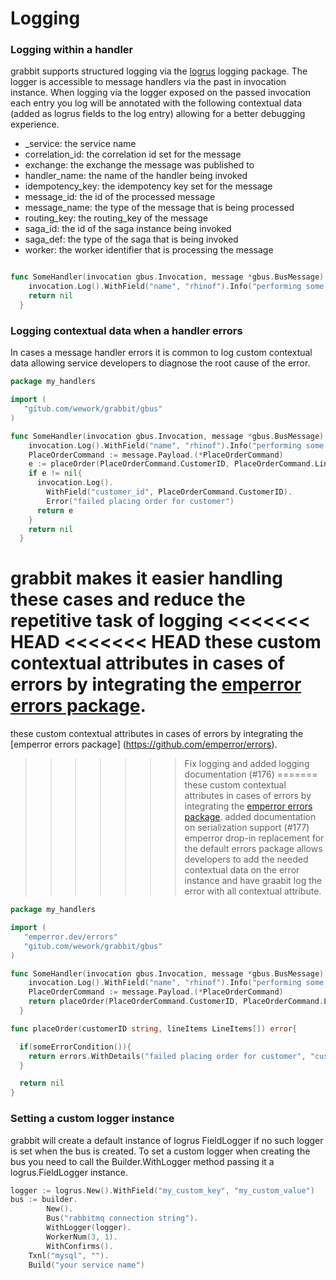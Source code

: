 # Logging

### Logging within a handler

grabbit supports structured logging via the [logrus](https://github.com/sirupsen/logrus) logging package.
The logger is accessible to message handlers via the past in invocation instance.
When logging via the logger exposed on the passed invocation each entry you log will be
annotated with the following contextual data (added as logrus fields to the log entry)
allowing for a better debugging experience.

- _service: the service name
- correlation_id: the correlation id set for the message
- exchange: the exchange the message was published to
- handler_name: the name of the handler being invoked
- idempotency_key: the idempotency key set for the message
- message_id: the id of the processed message
- message_name: the type of the message that is being processed
- routing_key: the routing_key of the message
- saga_id: the id of the saga instance being invoked
- saga_def: the type of the saga that is being invoked
- worker: the worker identifier that is processing the message

```go

func SomeHandler(invocation gbus.Invocation, message *gbus.BusMessage) error{
    invocation.Log().WithField("name", "rhinof").Info("performing some business logic")
    return nil
  }

```
### Logging contextual data when a handler errors

In cases a message handler errors it is common to log custom contextual data allowing 
service developers to diagnose the root cause of the error.

```go
package my_handlers

import (
   "gitub.com/wework/grabbit/gbus"
)

func SomeHandler(invocation gbus.Invocation, message *gbus.BusMessage) error{
    invocation.Log().WithField("name", "rhinof").Info("performing some business logic")
    PlaceOrderCommand := message.Payload.(*PlaceOrderCommand)
    e := placeOrder(PlaceOrderCommand.CustomerID, PlaceOrderCommand.LineItems)
    if e != nil{
      invocation.Log().
        WithField("customer_id", PlaceOrderCommand.CustomerID).
        Error("failed placing order for customer")
      return e
    }
    return nil
  }
```
grabbit makes it easier handling these cases and reduce the repetitive task of logging
<<<<<<< HEAD
<<<<<<< HEAD
these custom contextual attributes in cases of errors by integrating the [emperror errors package](https://github.com/emperror/errors).
=======
these custom contextual attributes in cases of errors by integrating the [emperror errors package] (https://github.com/emperror/errors).
>>>>>>> Fix logging and added logging documentation (#176)
=======
these custom contextual attributes in cases of errors by integrating the [emperror errors package](https://github.com/emperror/errors).
>>>>>>> added documentation on serialization support (#177)
emperror drop-in replacement for the default errors package allows developers to add the needed contextual data on the error instance and have graabit log the error with all contextual attribute.

```go
package my_handlers

import (
   "emperror.dev/errors"
   "gitub.com/wework/grabbit/gbus"
)

func SomeHandler(invocation gbus.Invocation, message *gbus.BusMessage) error{
    invocation.Log().WithField("name", "rhinof").Info("performing some business logic")
    PlaceOrderCommand := message.Payload.(*PlaceOrderCommand)
    return placeOrder(PlaceOrderCommand.CustomerID, PlaceOrderCommand.LineItems)
  }

func placeOrder(customerID string, lineItems LineItems[]) error{

  if(someErrorCondition()){
    return errors.WithDetails("failed placing order for customer", "customer_id", customerID)
  }

  return nil
}

```

### Setting a custom logger instance

grabbit will create a default instance of logrus FieldLogger if no such logger is set when the bus is created.
To set a custom logger when creating the bus you need to call the Builder.WithLogger method passing it
a logrus.FieldLogger instance.

```go
logger := logrus.New().WithField("my_custom_key", "my_custom_value")
bus := builder.
		New().
		Bus("rabbitmq connection string").
		WithLogger(logger).
		WorkerNum(3, 1).
		WithConfirms().
    Txnl("mysql", "").
    Build("your service name")

```
